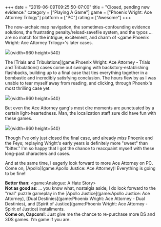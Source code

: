 +++
date = "2019-06-09T09:25:50-07:00"
title = "Closed, pending new evidence."
category = ["Playing A Game"]
game = ["Phoenix Wright: Ace Attorney Trilogy"]
platform = ["PC"]
rating = ["Awesome"]
+++

The now-archaic map navigation, the sometimes-confounding evidence solutions, the frustrating penalty/reload-savefile system, and the typos ... are no match for the intrigue, excitement, and charm of <game:Phoenix Wright: Ace Attorney Trilogy>'s later cases.

![]($SiteBaseURL$phoenix_wright_trilogy_godot.jpg){width=960 height=540}

The [Trials and Tribulations](game:Phoenix Wright: Ace Attorney - Trials and Tribulations) cases come out swinging with backstory-establishing flashbacks, building up to a final case that ties everything together in a bombastic and incredibly satisfying conclusion.  The hours flew by as I was unable to tear myself away from reading, and clicking, through Phoenix's most thrilling case yet.

![]($SiteBaseURL$phoenix_wright_trilogy_grossberg.jpg){width=960 height=540}

But even the Ace Attorney gang's most dire moments are punctuated by a certain light-heartedness.  Man, the localization staff sure did have fun with these games.

![]($SiteBaseURL$phoenix_wright_trilogy_spoonybard.jpg){width=960 height=540}

Though I've only just closed the final case, and already <i>miss</i> Phoenix and the Feys; replaying Wright's early years is definitely more "sweet" than "bitter."  I'm so happy that I got the chance to reacquaint myself with these long-past characters and cases.

And at the same time, I eagerly look forward to more Ace Attorney on PC.  Come on, [Apollo](game:Apollo Justice: Ace Attorney)!  Everything is going to be fine!

<b>Better than</b>: <game:Analogue: A Hate Story>  
<b>Not as good as</b>: ... you know what, nostalgia aside, I do look forward to the "real" puzzle gameplay in the [Apollo Justice](game:Apollo Justice: Ace Attorney), [Dual Destinies](game:Phoenix Wright: Ace Attorney - Dual Destinies), and [Spirit of Justice](game:Phoenix Wright: Ace Attorney - Spirit of Justice) installments.  
<b>Come on, Capcom!</b>: Just give me the chance to re-purchase more DS and 3DS games.  I'm game if you are.
